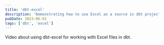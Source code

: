 ```yaml
---
title: 'dbt-excel'
description: 'Demonstrating how to use Excel as a source in dbt projects.'
pubDate: 2023-06-01
tags: ['dbt', 'excel']
---
```


Video about using dbt-excel for working with Excel files in dbt.
